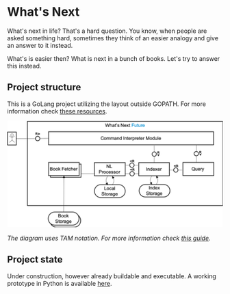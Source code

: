 # What's Next

What's next in life? That's a hard question. You know, when people are asked something hard, sometimes they think of an easier analogy and give an answer to it instead.

What's is easier then? What is next in a bunch of books. Let's try to answer this instead.

## Project structure

This is a GoLang project utilizing the layout outside GOPATH. For more information check [these resources](https://github.com/golang-standards/project-layout).

![](whats-next-future.png)

*The diagram uses TAM notation. For more information check [this guide](http://www.fmc-modeling.org/fmc-and-tam).*

## Project state 

Under construction, however already buildable and executable. A working prototype in Python is available [here](https://github.com/whatsnextquestion/whats-next-python).